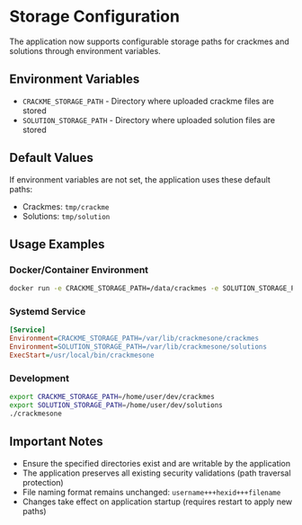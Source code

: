 # Storage Configuration

The application now supports configurable storage paths for crackmes and solutions through environment variables.

## Environment Variables

- `CRACKME_STORAGE_PATH` - Directory where uploaded crackme files are stored
- `SOLUTION_STORAGE_PATH` - Directory where uploaded solution files are stored

## Default Values

If environment variables are not set, the application uses these default paths:
- Crackmes: `tmp/crackme`
- Solutions: `tmp/solution`

## Usage Examples

### Docker/Container Environment
```bash
docker run -e CRACKME_STORAGE_PATH=/data/crackmes -e SOLUTION_STORAGE_PATH=/data/solutions crackmesone
```

### Systemd Service
```ini
[Service]
Environment=CRACKME_STORAGE_PATH=/var/lib/crackmesone/crackmes
Environment=SOLUTION_STORAGE_PATH=/var/lib/crackmesone/solutions
ExecStart=/usr/local/bin/crackmesone
```

### Development
```bash
export CRACKME_STORAGE_PATH=/home/user/dev/crackmes
export SOLUTION_STORAGE_PATH=/home/user/dev/solutions
./crackmesone
```

## Important Notes

- Ensure the specified directories exist and are writable by the application
- The application preserves all existing security validations (path traversal protection)
- File naming format remains unchanged: `username+++hexid+++filename`
- Changes take effect on application startup (requires restart to apply new paths)